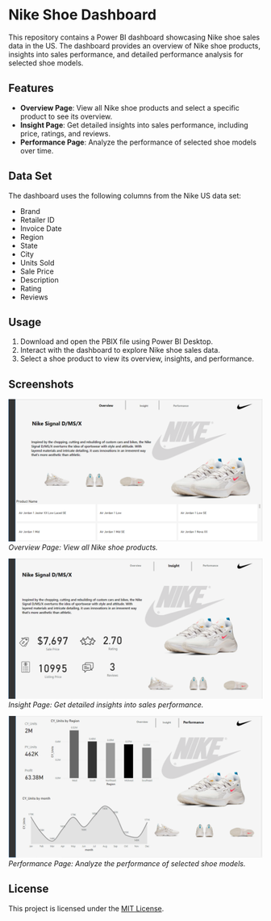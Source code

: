 # Nike Shoe Dashboard

This repository contains a Power BI dashboard showcasing Nike shoe sales data in the US. The dashboard provides an overview of Nike shoe products, insights into sales performance, and detailed performance analysis for selected shoe models.

## Features

- **Overview Page**: View all Nike shoe products and select a specific product to see its overview.
- **Insight Page**: Get detailed insights into sales performance, including price, ratings, and reviews.
- **Performance Page**: Analyze the performance of selected shoe models over time.

## Data Set

The dashboard uses the following columns from the Nike US data set:

- Brand
- Retailer ID
- Invoice Date
- Region
- State
- City
- Units Sold
- Sale Price
- Description
- Rating
- Reviews

## Usage

1. Download and open the PBIX file using Power BI Desktop.
2. Interact with the dashboard to explore Nike shoe sales data.
3. Select a shoe product to view its overview, insights, and performance.

## Screenshots

![Overview Page](https://github.com/HasithRashmika/Nike-Shoes-Dashboard/blob/main/Overview%20Page.PNG)
*Overview Page: View all Nike shoe products.*

![Insight Page](https://github.com/HasithRashmika/Nike-Shoes-Dashboard/blob/main/Insight%20Page.PNG)
*Insight Page: Get detailed insights into sales performance.*

![Performance Page](https://github.com/HasithRashmika/Nike-Shoes-Dashboard/blob/main/Performance%20Page.PNG)
*Performance Page: Analyze the performance of selected shoe models.*

## License

This project is licensed under the [MIT License](LICENSE).



